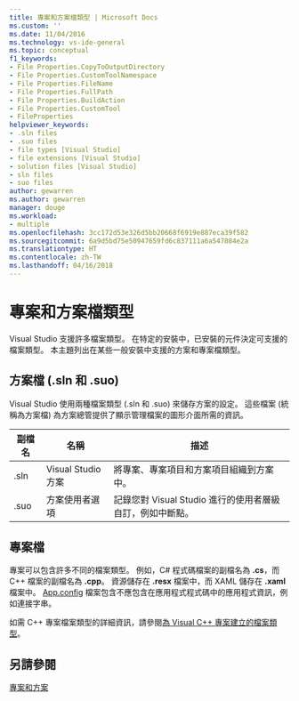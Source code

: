```yaml
---
title: 專案和方案檔類型 | Microsoft Docs
ms.custom: ''
ms.date: 11/04/2016
ms.technology: vs-ide-general
ms.topic: conceptual
f1_keywords:
- File Properties.CopyToOutputDirectory
- File Properties.CustomToolNamespace
- File Properties.FileName
- File Properties.FullPath
- File Properties.BuildAction
- File Properties.CustomTool
- FileProperties
helpviewer_keywords:
- .sln files
- .suo files
- file types [Visual Studio]
- file extensions [Visual Studio]
- solution files [Visual Studio]
- sln files
- suo files
author: gewarren
ms.author: gewarren
manager: douge
ms.workload:
- multiple
ms.openlocfilehash: 3cc172d53e326d5bb20668f6919e887eca39f582
ms.sourcegitcommit: 6a9d5bd75e50947659fd6c837111a6a547884e2a
ms.translationtype: HT
ms.contentlocale: zh-TW
ms.lasthandoff: 04/16/2018
---
```

# <a name="project-and-solution-file-types"></a>專案和方案檔類型

Visual Studio 支援許多檔案類型。 在特定的安裝中，已安裝的元件決定可支援的檔案類型。 本主題列出在某些一般安裝中支援的方案和專案檔類型。

## <a name="solution-files-sln-and-suo"></a>方案檔 (.sln 和 .suo)

Visual Studio 使用兩種檔案類型 (.sln 和 .suo) 來儲存方案的設定。 這些檔案 (統稱為方案檔) 為方案總管提供了顯示管理檔案的圖形介面所需的資訊。

|副檔名|名稱|描述|
|---------------|----------|-----------------|
|.sln|Visual Studio 方案|將專案、專案項目和方案項目組織到方案中。|
|.suo|方案使用者選項|記錄您對 Visual Studio 進行的使用者層級自訂，例如中斷點。|

## <a name="project-files"></a>專案檔

專案可以包含許多不同的檔案類型。 例如，C# 程式碼檔案的副檔名為 **.cs**，而 C++ 檔案的副檔名為 **.cpp**。 資源儲存在 **.resx** 檔案中，而 XAML 儲存在 **.xaml** 檔案中。 [App.config](../../ide/managing-application-settings-dotnet.md) 檔案包含不應包含在應用程式程式碼中的應用程式資訊，例如連接字串。

如需 C++ 專案檔案類型的詳細資訊，請參閱[為 Visual C++ 專案建立的檔案類型](/cpp/ide/file-types-created-for-visual-cpp-projects)。

## <a name="see-also"></a>另請參閱

[專案和方案](../../ide/solutions-and-projects-in-visual-studio.md)